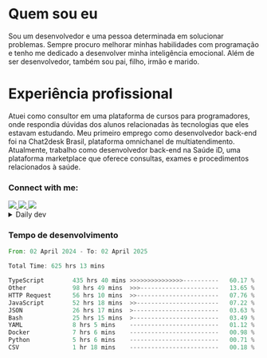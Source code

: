 # Quem sou eu
Sou um desenvolvedor e uma pessoa determinada em solucionar problemas. Sempre procuro melhorar minhas habilidades com programação e tenho me dedicado a desenvolver minha inteligência emocional. Além de ser desenvolvedor, também sou pai, filho, irmão e marido.

# Experiência profissional
Atuei como consultor em uma plataforma de cursos para programadores, onde respondia dúvidas dos alunos relacionadas às tecnologias que eles estavam estudando.
Meu primeiro emprego como desenvolvedor back-end foi na Chat2desk Brasil, plataforma omnichanel de multiatendimento.
Atualmente, trabalho como desenvolvedor back-end na Saúde iD, uma plataforma marketplace que oferece consultas, exames e procedimentos relacionados à saúde.

### Connect with me:
<a href="https://www.linkedin.com/in/theusmoreira" target="_blank" >
<img src="https://img.shields.io/badge/linkedin-%230077B5.svg?&style=for-the-badge&logo=linkedin&logoColor=white ">
</a>
<a href="https://www.instagram.com/matheus.s.moreira/" target="_blank">
<img src="https://img.shields.io/badge/instagram-%23E4405F.svg?&style=for-the-badge&logo=instagram&logoColor=white">
</a>
<a href="mailto:matheussm301@gmail.com"  target="_blank">
<img src="https://img.shields.io/badge/gmail-%23E4405F.svg?&style=for-the-badge&logo=gmail&logoColor=white">
</a>


<details>
  <summary>Daily dev </summary>
<p>
  <a href="https://app.daily.dev/matheussantos"><img src="https://github.com/matheus-santos-moreira/matheus-santos-moreira/blob/master/devcard.svg" width="200" alt="Matheus Santos's Dev Card"/></a>
 </p>
</details>

<h3>Tempo de desenvolvimento</h3>

<!--START_SECTION:waka-->

```rust
From: 02 April 2024 - To: 02 April 2025

Total Time: 625 hrs 13 mins

TypeScript        435 hrs 40 mins >>>>>>>>>>>>>>>----------   60.17 %
Other             98 hrs 49 mins  >>>----------------------   13.65 %
HTTP Request      56 hrs 10 mins  >>-----------------------   07.76 %
JavaScript        52 hrs 18 mins  >>-----------------------   07.22 %
JSON              26 hrs 17 mins  >------------------------   03.63 %
Bash              25 hrs 15 mins  >------------------------   03.49 %
YAML              8 hrs 5 mins    -------------------------   01.12 %
Docker            7 hrs 6 mins    -------------------------   00.98 %
Python            5 hrs 6 mins    -------------------------   00.71 %
CSV               1 hr 18 mins    -------------------------   00.18 %
```

<!--END_SECTION:waka-->
